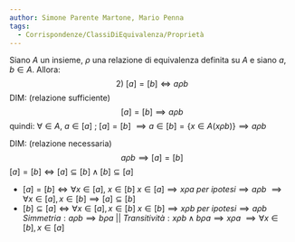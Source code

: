 ```yaml
---
author: Simone Parente Martone, Mario Penna
tags:
  - Corrispondenze/ClassiDiEquivalenza/Proprietà
---
```

Siano $A$ un insieme, $\rho$ una relazione di equivalenza definita su $A$ e siano $a,b \in A$.
Allora:
$$2)\ [a] = [b] \iff a \rho b$$
DIM: (relazione sufficiente)
$$[a] = [b] \implies a \rho b$$
quindi:
$\forall \in A,\ a\in [a]$ ; $[a] = [b]$ $\implies a \in [b] = \{ x \in A (x \rho b) \} \implies a \rho b$

DIM: (relazione necessaria)
$$a \rho b \implies [a] = [b]$$
$[a] = [b] \iff [a] \subseteq [b] \land [b] \subseteq [a]$
- $[a] = [b] \iff \forall x \in [a], \ x\in [b]$
	$x \in [a] \implies x \rho a$
	$per\ ipotesi \implies a \rho b$
	$\implies \forall x \in [a], x \in [b] \implies [a] \subseteq [b]$
- $[b] \subseteq [a] \iff \forall x \in [a], x \in [b]$
	$x \in [b] \implies x \rho b$
	$per \ ipotesi \implies a \rho b$
	$Simmetria: a\rho b \implies b \rho a  \ || \ Transitività: x\rho b \land b \rho a \implies x \rho a$
	$\implies \forall x\in [b], x \in [a]$